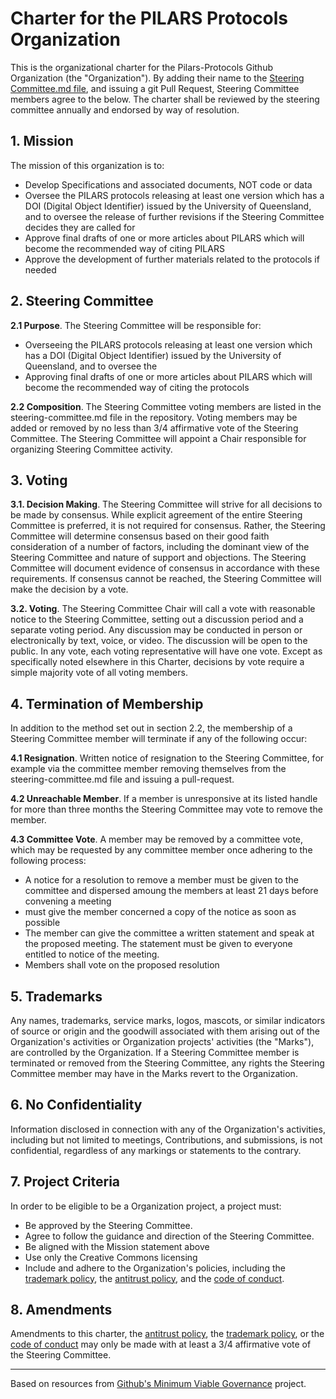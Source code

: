 # Charter for the PILARS Protocols Organization

This is the organizational charter for the Pilars-Protocols Github Organization (the "Organization"). By adding their name to the [Steering Committee.md file](./STEERING-COMMITTEE.md), and issuing a git Pull Request, Steering Committee members agree to the below. The charter shall be reviewed by the steering committee annually and endorsed by way of resolution.  

## 1. Mission

The mission of this organization is to:

-  Develop Specifications and associated documents, NOT code or data
-  Oversee the PILARS protocols releasing at least one version which has a DOI (Digital Object Identifier) issued by the University of Queensland, and to oversee the release of further revisions if the Steering Committee decides they are called for 
-  Approve final drafts of one or more articles about PILARS which will become the recommended way of citing PILARS
-  Approve the development of further materials related to the protocols if needed

## 2. Steering Committee

**2.1 Purpose**. The Steering Committee will be responsible for:

-  Overseeing the PILARS protocols releasing at least one version which has a DOI (Digital Object Identifier) issued by the University of Queensland, and to oversee the 
-  Approving final drafts of one or more articles about PILARS which will become the recommended way of citing the protocols



**2.2 Composition**. The Steering Committee voting members are listed in the steering-committee.md file in the repository.
Voting members may be added or removed by no less than 3/4 affirmative vote of the Steering Committee.
The Steering Committee will appoint a Chair responsible for organizing Steering Committee activity.

## 3. Voting

**3.1. Decision Making**. The Steering Committee will strive for all decisions to be made by consensus. While explicit agreement of the entire Steering Committee is preferred, it is not required for consensus. Rather, the Steering Committee will determine consensus based on their good faith consideration of a number of factors, including the dominant view of the Steering Committee and nature of support and objections. The Steering Committee will document evidence of consensus in accordance with these requirements. If consensus cannot be reached, the Steering Committee will make the decision by a vote.

**3.2. Voting**. The Steering Committee Chair will call a vote with reasonable notice to the Steering Committee, setting out a discussion period and a separate voting period. Any discussion may be conducted in person or electronically by text, voice, or video. The discussion will be open to the public. In any vote, each voting representative will have one vote. Except as specifically noted elsewhere in this Charter, decisions by vote require a simple majority vote of all voting members.

## 4. Termination of Membership

In addition to the method set out in section 2.2, the membership of a Steering Committee member will terminate if any of the following occur:

**4.1 Resignation**. Written notice of resignation to the Steering Committee, for example via the committee member removing themselves from the steering-committee.md file and issuing a pull-request.

**4.2 Unreachable Member**. If a member is unresponsive at its listed handle for more than three months the Steering Committee may vote to remove the member.

**4.3 Committee  Vote**. A member may be removed by a committee vote, which may be requested by any committee member once adhering to the following process:
-  A notice for a resolution to remove a member must be given to the committee and dispersed amoung the members at least 21 days before convening a meeting
-  must give the member concerned a copy of the notice as soon as possible
-  The member can give the committee a written statement and speak at the proposed meeting. The statement must be given to everyone entitled to notice of the meeting.
-  Members shall vote on the proposed resolution  

 

## 5. Trademarks

Any names, trademarks, service marks, logos, mascots, or similar indicators of source or origin and the goodwill associated with them arising out of the Organization's activities or Organization projects' activities (the "Marks"), are controlled by the Organization. If a Steering Committee member is terminated or removed from the Steering Committee, any rights the Steering Committee member may have in the Marks revert to the Organization.

## 6. No Confidentiality

Information disclosed in connection with any of the Organization's activities, including but not limited to meetings, Contributions, and submissions, is not confidential, regardless of any markings or statements to the contrary.

## 7. Project Criteria

In order to be eligible to be a Organization project, a project must:

* Be approved by the Steering Committee.
* Agree to follow the guidance and direction of the Steering Committee.
* Be aligned with the Mission statement above
* Use only the Creative Commons licensing
* Include and adhere to the Organization's policies, including the [trademark policy](./TRADEMARKS.md), the [antitrust policy](./ANTITRUST.md), and the [code of conduct](./CODE-OF-CONDUCT.md).

## 8. Amendments

Amendments to this charter, the [antitrust policy](./ANTITRUST.md), the [trademark policy](./TRADEMARKS.md), or the [code of conduct](./CODE-OF-CONDUCT.md) may only be made with at least a 3/4 affirmative vote of the Steering Committee.

---
Based on resources from [Github's Minimum Viable Governance](https://github.com/github/MVG/tree/main) project. 
